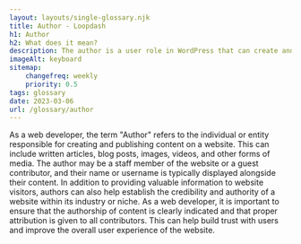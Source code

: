 ```yaml
--- 
layout: layouts/single-glossary.njk
title: Author - Loopdash
h1: Author
h2: What does it mean?
description: The author is a user role in WordPress that can create and publish content on a website.
imageAlt: keyboard
sitemap:
	changefreq: weekly
	priority: 0.5
tags: glossary
date: 2023-03-06
url: /glossary/author
---
```


As a web developer, the term "Author" refers to the individual or entity responsible for creating and publishing content on a website. This can include written articles, blog posts, images, videos, and other forms of media. The author may be a staff member of the website or a guest contributor, and their name or username is typically displayed alongside their content. In addition to providing valuable information to website visitors, authors can also help establish the credibility and authority of a website within its industry or niche. As a web developer, it is important to ensure that the authorship of content is clearly indicated and that proper attribution is given to all contributors. This can help build trust with users and improve the overall user experience of the website.
